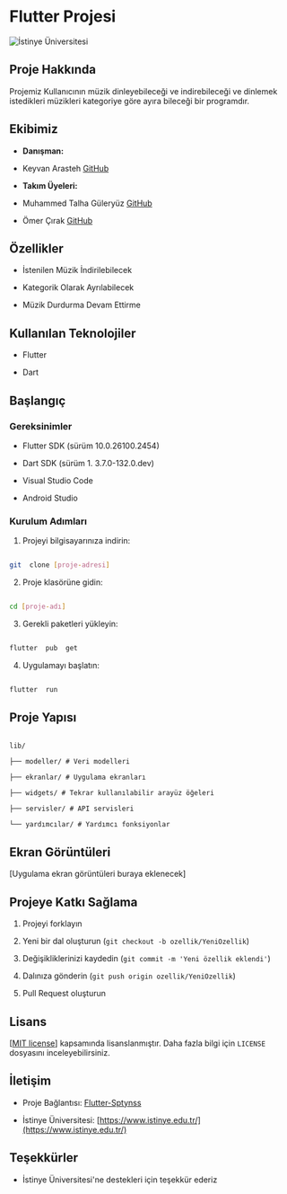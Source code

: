 
# Flutter Projesi

  

![İstinye Üniversitesi](https://www.unitededucation.com/linklogoch/istinye-university-logo.png)

  

## Proje Hakkında

Projemiz Kullanıcının müzik dinleyebileceği ve indirebileceği ve dinlemek istedikleri müzikleri kategoriye göre ayıra bileceği bir programdır.
  

## Ekibimiz

-  **Danışman:**
- Keyvan Arasteh [GitHub](https://github.com/keyvanarasteh)


-  **Takım Üyeleri:**
- Muhammed Talha Güleryüz  [GitHub](https://github.com/TalhaGuer)
- Ömer Çırak [GitHub](https://github.com/omercirak28)
## Özellikler

- İstenilen Müzik İndirilebilecek

- Kategorik Olarak Ayrılabilecek

- Müzik Durdurma Devam Ettirme
  

## Kullanılan Teknolojiler

- Flutter

- Dart
  

## Başlangıç

  

### Gereksinimler

- Flutter SDK (sürüm 10.0.26100.2454)

- Dart SDK (sürüm 1.  3.7.0-132.0.dev)

- Visual Studio Code 

- Android Studio  

### Kurulum Adımları

1. Projeyi bilgisayarınıza indirin:

```bash

git  clone [proje-adresi]

```

  

2. Proje klasörüne gidin:

```bash

cd [proje-adı]

```

  

3. Gerekli paketleri yükleyin:

```bash

flutter  pub  get

```

  

4. Uygulamayı başlatın:

```bash

flutter  run

```

  

## Proje Yapısı

```

lib/

├── modeller/ # Veri modelleri

├── ekranlar/ # Uygulama ekranları

├── widgets/ # Tekrar kullanılabilir arayüz öğeleri

├── servisler/ # API servisleri

└── yardımcılar/ # Yardımcı fonksiyonlar

```

  

## Ekran Görüntüleri

[Uygulama ekran görüntüleri buraya eklenecek]

  

## Projeye Katkı Sağlama

1. Projeyi forklayın

2. Yeni bir dal oluşturun (`git checkout -b ozellik/YeniOzellik`)

3. Değişikliklerinizi kaydedin (`git commit -m 'Yeni özellik eklendi'`)

4. Dalınıza gönderin (`git push origin ozellik/YeniOzellik`)

5. Pull Request oluşturun

  

## Lisans

[[MIT license](https://github.com/TalhaGuer/Flutter-Sptynss#MIT-1-ov-file)] kapsamında lisanslanmıştır. Daha fazla bilgi için `LICENSE` dosyasını inceleyebilirsiniz.

  

## İletişim

- Proje Bağlantısı: [Flutter-Sptynss](https://github.com/TalhaGuer/Flutter-Sptynss)

- İstinye Üniversitesi: [https://www.istinye.edu.tr/](https://www.istinye.edu.tr/)

  

## Teşekkürler

- İstinye Üniversitesi'ne destekleri için teşekkür ederiz
  
  

